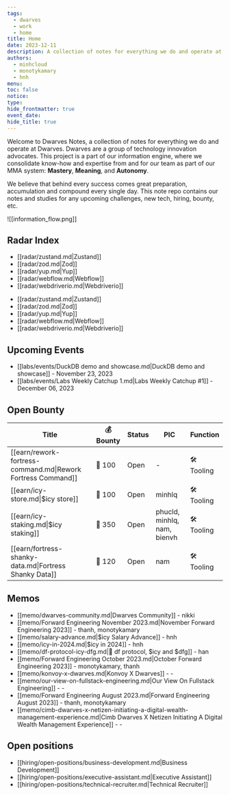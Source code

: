 ```yaml
---
tags:
  - dwarves
  - work
  - home
title: Home
date: 2023-12-11
description: A collection of notes for everything we do and operate at Dwarves. This is where we keep our internal notes.
authors:
  - minhcloud
  - monotykamary
  - hnh
menu: 
toc: false
notice: 
type: 
hide_frontmatter: true
event_date: 
hide_title: true
---
```

Welcome to Dwarves Notes, a collection of notes for everything we do and operate at Dwarves. Dwarves are a group of technology innovation advocates. This project is a part of our information engine, where we consolidate know-how and expertise from and for our team as part of our MMA system: **Mastery**, **Meaning**, and **Autonomy**.

We believe that behind every success comes great preparation, accumulation and compound every single day. This note repo contains our notes and studies for any upcoming challenges, new tech, hiring, bounty, etc.


![[information_flow.png]]


## Radar Index

<!-- col-2 #1 -->
<!-- radar-latest-1 -->
- [[radar/zustand.md|Zustand]]
- [[radar/zod.md|Zod]]
- [[radar/yup.md|Yup]]
- [[radar/webflow.md|Webflow]]
- [[radar/webdriverio.md|Webdriverio]]

<!-- radar-latest-1 -->
<!-- radar-latest-2 -->
- [[radar/zustand.md|Zustand]]
- [[radar/zod.md|Zod]]
- [[radar/yup.md|Yup]]
- [[radar/webflow.md|Webflow]]
- [[radar/webdriverio.md|Webdriverio]]

<!-- radar-latest-2 -->
<!-- /col-2 #1 -->
## Upcoming Events

- [[labs/events/DuckDB demo and showcase.md|DuckDB demo and showcase]] - November 23, 2023
- [[labs/events/Labs Weekly Catchup 1.md|Labs Weekly Catchup #1]] - December 06, 2023




## Open Bounty

| Title                                                        | 💰 Bounty | Status | PIC                         | Function    |
| ------------------------------------------------------------ | --------- | ------ | --------------------------- | ----------- |
| [[earn/rework-fortress-command.md\|Rework Fortress Command]] | 🧊 100    | Open   | \-                          | 🛠️ Tooling |
| [[earn/icy-store.md\|$icy store]]                            | 🧊 100    | Open   | minhlq                      | 🛠️ Tooling |
| [[earn/icy-staking.md\|$icy staking]]                        | 🧊 350    | Open   | phucld, minhlq, nam, bienvh | 🛠️ Tooling |
| [[earn/fortress-shanky-data.md\|Fortress Shanky Data]]       | 🧊 120    | Open   | nam                         | 🛠️ Tooling |


## Memos

- [[memo/dwarves-community.md|Dwarves Community]] - nikki
- [[memo/Forward Engineering November 2023.md|November Forward Engineering 2023]] - thanh, monotykamary
- [[memo/salary-advance.md|$icy Salary Advance]] - hnh
- [[memo/icy-in-2024.md|$icy in 2024]] - hnh
- [[memo/df-protocol-icy-dfg.md|💠 df protocol, $icy and $dfg]] - han
- [[memo/Forward Engineering October 2023.md|October Forward Engineering 2023]] - monotykamary, thanh
- [[memo/konvoy-x-dwarves.md|Konvoy X Dwarves]] - \-
- [[memo/our-view-on-fullstack-engineering.md|Our View On Fullstack Engineering]] - \-
- [[memo/Forward Engineering August 2023.md|Forward Engineering August 2023]] - thanh, monotykamary
- [[memo/cimb-dwarves-x-netizen-initiating-a-digital-wealth-management-experience.md|Cimb Dwarves X Netizen Initiating A Digital Wealth Management Experience]] - \-


## Open positions

- [[hiring/open-positions/business-development.md|Business Development]]
- [[hiring/open-positions/executive-assistant.md|Executive Assistant]]
- [[hiring/open-positions/technical-recruiter.md|Technical Recruiter]]

